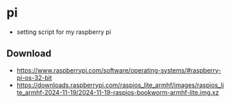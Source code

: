 # pi
* setting script for my raspberry pi

## Download

- https://www.raspberrypi.com/software/operating-systems/#raspberry-pi-os-32-bit
- https://downloads.raspberrypi.com/raspios_lite_armhf/images/raspios_lite_armhf-2024-11-19/2024-11-19-raspios-bookworm-armhf-lite.img.xz
